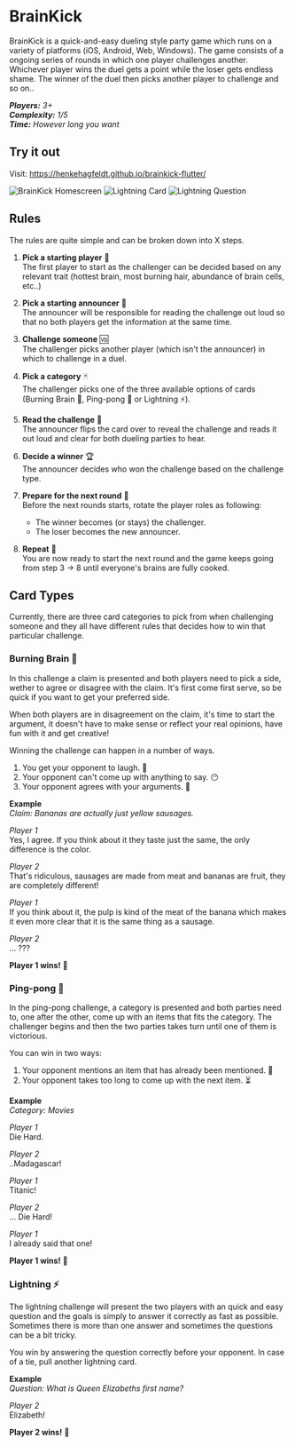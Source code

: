 # BrainKick

BrainKick is a quick-and-easy dueling style party game which runs on a variety of platforms (iOS, Android, Web, Windows). The game consists of a ongoing series of rounds in which one player challenges another. Whichever player wins the duel gets a point while the loser gets endless shame. The winner of the duel then picks another player to challenge and so on..

***Players:** 3+*\
***Complexity:** 1/5*\
***Time:** However long you want*

## Try it out
Visit:
https://henkehagfeldt.github.io/brainkick-flutter/

![BrainKick Homescreen](../.github/assets/brainkick_homescreen.png)
![Lightning Card](../.github/assets/brainkick_lightning_chosen.png)
![Lightning Question](../.github/assets/brainkick_lightning_prompt.png)



## Rules

The rules are quite simple and can be broken down into X steps.

1. **Pick a starting player** 🙋\
The first player to start as the challenger can be decided based on any relevant trait (hottest brain, most burning hair, abundance of brain cells, etc..)

2. **Pick a starting announcer** 🎤\
The announcer will be responsible for reading the challenge out loud so that no both players get the information at the same time.

3. **Challenge someone** 🆚\
The challenger picks another player (which isn't the announcer) in which to challenge in a duel.

4. **Pick a category** 🃏\
The challenger picks one of the three available options of cards (Burning Brain 🧠, Ping-pong 🏓 or Lightning ⚡).

5. **Read the challenge** 📢\
The announcer flips the card over to reveal the challenge and reads it out loud and clear for both dueling parties to hear.

6. **Decide a winner** 🏆\
The announcer decides who won the challenge based on the challenge type.

7. **Prepare for the next round** 🔀 \
Before the next rounds starts, rotate the player roles as following:
   * The winner becomes (or stays) the challenger.
   * The loser becomes the new announcer.

8. **Repeat** 🔁\
You are now ready to start the next round and the game keeps going from step 3 → 8 until everyone's brains are fully cooked.

## Card Types
Currently, there are three card categories to pick from when challenging someone and they all have different rules that decides how to win that particular challenge.

### Burning Brain 🧠
In this challenge a claim is presented and both players need to pick a side, wether to agree or disagree with the claim. It's first come first serve, so be quick if you want to get your preferred side.

When both players are in disagreement on the claim, it's time to start the argument, it doesn't have to make sense or reflect your real opinions, have fun with it and get creative!

Winning the challenge can happen in a number of ways.
1. You get your opponent to laugh. 🤣
2. Your opponent can't come up with anything to say. 😶
3. Your opponent agrees with your arguments. 🤯

**Example**\
*Claim: Bananas are actually just yellow sausages.*

*Player 1*\
Yes, I agree. If you think about it they taste just the same, the only difference is the color.

*Player 2*\
That's ridiculous, sausages are made from meat and bananas are fruit, they are completely different!

*Player 1*\
If you think about it, the pulp is kind of the meat of the banana which makes it even more clear that it is the same thing as a sausage.

*Player 2*\
... ???

**Player 1 wins!** 👑

### Ping-pong 🏓
In the ping-pong challenge, a category is presented and both parties need to, one after the other, come up with an items that fits the category. The challenger begins and then the two parties takes turn until one of them is victorious.

You can win in two ways:
1. Your opponent mentions an item that has already been mentioned. 🔁
2. Your opponent takes too long to come up with the next item. ⏳

**Example**\
*Category: Movies*

*Player 1*\
Die Hard.

*Player 2*\
..Madagascar!

*Player 1*\
Titanic!

*Player 2*\
... Die Hard!

*Player 1*\
I already said that one!

**Player 1 wins!** 👑

### Lightning ⚡
The lightning challenge will present the two players with an quick and easy question and the goals is simply to answer it correctly as fast as possible. Sometimes there is more than one answer and sometimes the questions can be a bit tricky.

You win by answering the question correctly before your opponent. In case of a tie, pull another lightning card.

**Example**\
*Question: What is Queen Elizabeths first name?*

*Player 2*\
Elizabeth!

**Player 2 wins!** 👑
